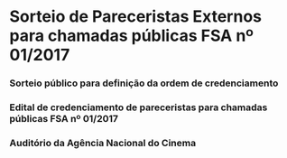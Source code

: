 # Sorteio de Pareceristas Externos para chamadas públicas FSA nº 01/2017

### Sorteio público para definição da ordem de credenciamento
### Edital de credenciamento de pareceristas para chamadas públicas FSA nº 01/2017
### Auditório da Agência Nacional do Cinema